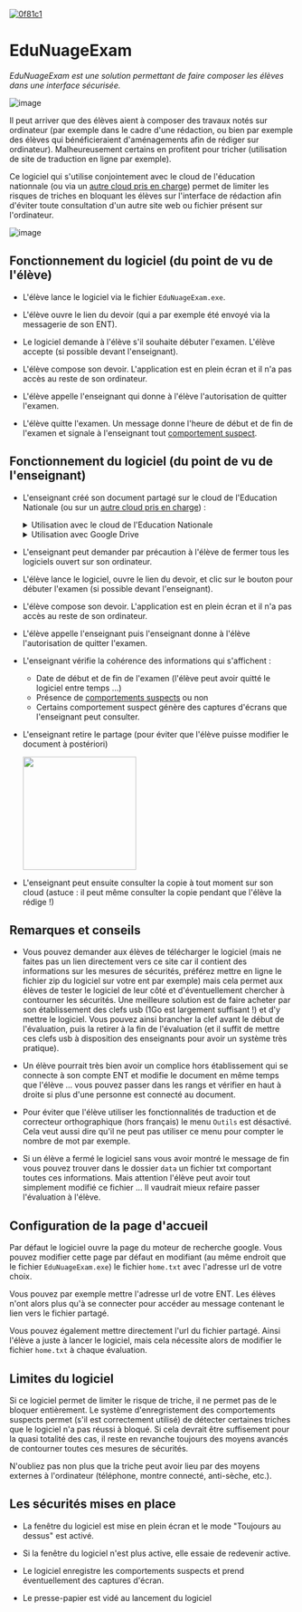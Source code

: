 <!-- https://badgen.net/badge/EduNuageExam/T%C3%A9l%C3%A9charger/0f81c1?icon=github -->
<a href="https://github.com/DegrangeM/EduNuageExam/releases/latest">![0f81c1](https://user-images.githubusercontent.com/53106394/220177662-84190745-6f65-44d8-aa69-57af03b523dd.svg)</a>

# EduNuageExam

*EduNuageExam est une solution permettant de faire composer les élèves dans une interface sécurisée.*

![image](https://user-images.githubusercontent.com/53106394/220195418-f24f704f-aecc-40d4-9669-50eb2a273fcb.png)

Il peut arriver que des élèves aient à composer des travaux notés sur ordinateur (par exemple dans le cadre d'une rédaction, ou bien par exemple des élèves qui bénéficieraient d'aménagements afin de rédiger sur ordinateur). Malheureusement certains en profitent pour tricher (utilisation de site de traduction en ligne par exemple).

Ce logiciel qui s'utilise conjointement avec le cloud de l'éducation nationnale (ou via un [autre cloud pris en charge](https://github.com/DegrangeM/EduNuageExam/wiki/Les-clouds-pris-en-charge)) permet de limiter les risques de triches en bloquant les élèves sur l'interface de rédaction afin d'éviter toute consultation d'un autre site web ou fichier présent sur l'ordinateur.

![image](https://user-images.githubusercontent.com/53106394/220179066-473031ce-4272-4149-a89c-691a4e7dfc54.png)


## Fonctionnement du logiciel (du point de vu de l'élève)

- L'élève lance le logiciel via le fichier `EduNuageExam.exe`.

- L'élève ouvre le lien du devoir (qui a par exemple été envoyé via la messagerie de son ENT).

- Le logiciel demande à l'élève s'il souhaite débuter l'examen. L'élève accepte (si possible devant l'enseignant).

- L'élève compose son devoir. L'application est en plein écran et il n'a pas accès au reste de son ordinateur.

- L'élève appelle l'enseignant qui donne à l'élève l'autorisation de quitter l'examen.

- L'élève quitte l'examen. Un message donne l'heure de début et de fin de l'examen et signale à l'enseignant tout [comportement suspect](https://github.com/DegrangeM/EduNuageExam/wiki/Les-comportements-suspects).

## Fonctionnement du logiciel (du point de vu de l'enseignant)

- L'enseignant créé son document partagé sur le cloud de l'Education Nationale (ou sur un [autre cloud pris en charge](https://github.com/DegrangeM/EduNuageExam/wiki/Les-clouds-pris-en-charge)) :

  <details>
  <summary>Utilisation avec le cloud de l'Education Nationale</summary>
  
  - L'enseignant se rend sur le [cloud de l'éducation nationale](https://nuage.apps.education.fr/)

  - L'enseignant créé un nouveau document texte

    <img src="https://user-images.githubusercontent.com/53106394/220179566-dbba53de-b307-40a1-8424-5e454573b693.png" height="200" />

  - L'enseignant créé un lien de partage

    <img src="https://user-images.githubusercontent.com/53106394/220180416-05fc1114-80ac-4c4e-b793-bc0b9cdb14c1.png" height="200" />

  - L'enseignant donne les droits de modification

    <img src="https://user-images.githubusercontent.com/53106394/220180135-7a382ded-1ebb-4c43-8db4-6dd22192786e.png" height="200" />

  - L'enseignant copie le lien de partage et l'envoi à l'élève (via la messagerie de l'ent par exemple)

    <img src="https://user-images.githubusercontent.com/53106394/220180743-c187a880-747c-44d2-b6af-a5dde9bac5d3.png" />
  
  </details>
  
  <details>
  <summary>Utilisation avec Google Drive</summary>
  
  - L'enseignant se rend sur son [drive Google](https://drive.google.com/drive/my-drive) ou sur [Google Docs](https://docs.google.com/document/).
  
  - L'enseignant créé son document Google Docs.
  
  - L'enseignant appuis sur le bouton partagé en haut à droite
  
  - L'enseignant règle l'accès général sur  `Tous les utlisateurs qui ont le lien` au lieu de `Limité`.
  
    ![image](https://user-images.githubusercontent.com/53106394/230396891-a1f63403-9cd8-4571-ae96-ce60f41a53c4.png)
  
  - L'enseignant règle les droits sur `Editeur` au lieu de `Lecteur`.
  
    ![image](https://user-images.githubusercontent.com/53106394/230397646-ac82a92b-b622-4434-ae42-4bfca4eb6b5e.png)
  
  - L'enseignant copie le lien de partage et l'envoi à l'élève (via la messagerie de l'ent par exemple)
  
    ![image](https://user-images.githubusercontent.com/53106394/230397824-d3b2c66a-f295-4fd5-8a6e-49d922f9be0b.png)


  </details>

- L'enseignant peut demander par précaution à l'élève de fermer tous les logiciels ouvert sur son ordinateur.

- L'élève lance le logiciel, ouvre le lien du devoir, et clic sur le bouton pour débuter l'examen (si possible devant l'enseignant).

- L'élève compose son devoir. L'application est en plein écran et il n'a pas accès au reste de son ordinateur.

- L'élève appelle l'enseignant puis l'enseignant donne à l'élève l'autorisation de quitter l'examen.

- L'enseignant vérifie la cohérence des informations qui s'affichent :
  - Date de début et de fin de l'examen (l'élève peut avoir quitté le logiciel entre temps ...)
  - Présence de [comportements suspects](https://github.com/DegrangeM/EduNuageExam/wiki/Les-comportements-suspects) ou non
  - Certains comportement suspect génère des captures d'écrans que l'enseignant peut consulter.

- L'enseignant retire le partage (pour éviter que l'élève puisse modifier le document à postériori)

  <img src="https://user-images.githubusercontent.com/53106394/220181775-ffaa88fc-fb51-480e-bb40-d3fdc30cd723.png" height="200" />

- L'enseignant peut ensuite consulter la copie à tout moment sur son cloud (astuce : il peut même consulter la copie pendant que l'élève la rédige !)

## Remarques et conseils

- Vous pouvez demander aux élèves de télécharger le logiciel (mais ne faites pas un lien directement vers ce site car il contient des informations sur les mesures de sécurités, préférez mettre en ligne le fichier zip du logiciel sur votre ent par exemple) mais cela permet aux élèves de tester le logiciel de leur côté et d'éventuellement chercher à contourner les sécurités. Une meilleure solution est de faire acheter par son établissement des clefs usb (1Go est largement suffisant !) et d'y mettre le logiciel. Vous pouvez ainsi brancher la clef avant le début de l'évaluation, puis la retirer à la fin de l'évaluation (et il suffit de mettre ces clefs usb à disposition des enseignants pour avoir un système très pratique).

- Un élève pourrait très bien avoir un complice hors établissement qui se connecte à son compte ENT et modifie le document en même temps que l'élève ... vous pouvez passer dans les rangs et vérifier en haut à droite si plus d'une personne est connecté au document.

- Pour éviter que l'élève utiliser les fonctionnalités de traduction et de correcteur orthographique (hors français) le menu `Outils` est désactivé. Cela veut aussi dire qu'il ne peut pas utiliser ce menu pour compter le nombre de mot par exemple.

- Si un élève a fermé le logiciel sans vous avoir montré le message de fin vous pouvez trouver dans le dossier `data` un fichier txt comportant toutes ces informations. Mais attention l'élève peut avoir tout simplement modifié ce fichier ... Il vaudrait mieux refaire passer l'évaluation à l'élève.

## Configuration de la page d'accueil

Par défaut le logiciel ouvre la page du moteur de recherche google. Vous pouvez modifier cette page par défaut en modifiant (au même endroit que le fichier `EduNuageExam.exe`) le fichier `home.txt` avec l'adresse url de votre choix.

Vous pouvez par exemple mettre l'adresse url de votre ENT. Les élèves n'ont alors plus qu'à se connecter pour accéder au message contenant le lien vers le fichier partagé.

Vous pouvez également mettre directement l'url du fichier partagé. Ainsi l'élève a juste à lancer le logiciel, mais cela nécessite alors de modifier le fichier `home.txt` à chaque évaluation.

## Limites du logiciel

Si ce logiciel permet de limiter le risque de triche, il ne permet pas de le bloquer entièrement. Le système d'enregristement des comportements suspects permet (s'il est correctement utilisé) de détecter certaines triches que le logiciel n'a pas réussi à bloqué. Si cela devrait être suffisement pour la quasi totalité des cas, il reste en revanche toujours des moyens avancés de contourner toutes ces mesures de sécurités. 

N'oubliez pas non plus que la triche peut avoir lieu par des moyens externes à l'ordinateur (téléphone, montre connecté, anti-sèche, etc.).

## Les sécurités mises en place

- La fenêtre du logiciel est mise en plein écran et le mode "Toujours au dessus" est activé.

- Si la fenêtre du logiciel n'est plus active, elle essaie de redevenir active.

- Le logiciel enregistre les comportements suspects et prend éventuellement des captures d'écran.

- Le presse-papier est vidé au lancement du logiciel
